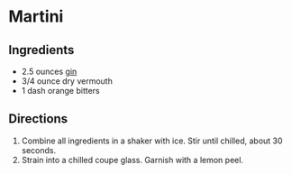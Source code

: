 # Martini

## Ingredients
- 2.5 ounces [gin](./GinCocktails.md)
- 3/4 ounce dry vermouth
- 1 dash orange bitters

## Directions
1. Combine all ingredients in a shaker with ice. Stir until chilled, about 30 seconds. 
2. Strain into a chilled coupe glass. Garnish with a lemon peel.